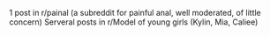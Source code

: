 1 post in r/painal (a subreddit for painful anal, well moderated, of little concern) 
Serveral posts in r/Model of young girls (Kylin, Mia, Caliee)